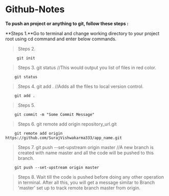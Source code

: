 # Github-Notes 

**To push an project or anything to git, follow these steps :**

**Steps 1.**Go to terminal and change working directory to your project root using cd command and enter below commands.

> Steps 2. 

         git init


> Steps 3. 
git status  //This would output you list of files in red color.

        git status


> Steps 4.
 git add .   //Adds all the files to local version control.
 
        git add . 


> Steps 5. 
        
        git commit -m "Some Commit Message"


> Steps 6. 
git remote add origin repository_url.git 
 
        git remote add origin https://github.com/SurajVishwakarma333/app_name.git


> Steps 7. 
git push --set-upstream origin master   //A new branch is created with name master and all the code will be pushed to this branch.
     
        git push --set-upstream origin master


> Steps 8.
 Wait till the code is pushed before doing any other operation in terminal.
After all this, you will get a message similar to Branch 'master' set up to track remote branch master from origin.
